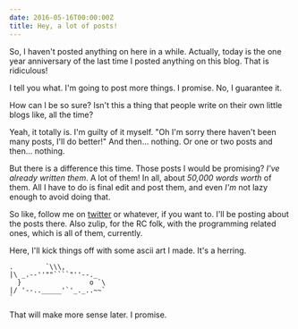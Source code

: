 ```yaml
---
date: 2016-05-16T00:00:00Z
title: Hey, a lot of posts!
---
```


So, I haven't posted anything on here in a while. Actually, today is the one
year anniversary of the last time I posted anything on this blog. That is ridiculous!

I tell you what. I'm going to post more things. I promise. No, I guarantee it.

How can I be so sure? Isn't this a thing that people write on their own little
blogs like, all the time? 

Yeah, it totally is. I'm guilty of it myself. "Oh I'm sorry there haven't been
many posts, I'll do better!" And then... nothing. Or one or two posts and
then... nothing.

But there is a difference this time. Those posts I would be promising? _I've
already written them_. A lot of them! In all, about _50,000 words worth_ of
them. All I have to do is final edit and post them, and even _I'm_ not lazy
enough to avoid doing that.

So like, follow me on [twitter](https://twitter.com/jeffowler) or whatever, if
you want to. I'll be posting about the posts there. Also zulip, for the RC
folk, with the programming related ones, which is all of them, currently.


Here, I'll kick things off with some ascii art I made. It's a herring.

```
.        `\\\,
|\ _.--''""````"''--._
  }                 o `\
|/ '--.._____'`'_._..~~`
`
```

That will make more sense later. I promise.
